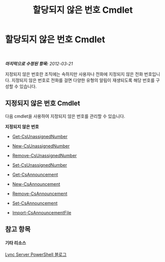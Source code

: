 ﻿---
title: 할당되지 않은 번호 Cmdlet
TOCTitle: 할당되지 않은 번호 Cmdlet
ms:assetid: 4956dddb-199b-47f4-813f-ef3c461aaf2e
ms:mtpsurl: https://technet.microsoft.com/ko-kr/library/Gg415649(v=OCS.15)
ms:contentKeyID: 49303528
ms.date: 08/10/2015
mtps_version: v=OCS.15
ms.translationtype: HT
---

# 할당되지 않은 번호 Cmdlet

 

_**마지막으로 수정된 항목:** 2012-03-21_

지정되지 않은 번호란 조직에는 속하지만 사용자나 전화에 지정되지 않은 전화 번호입니다. 지정되지 않은 번호로 전화를 걸면 다양한 유형의 알림이 재생되도록 해당 번호를 구성할 수 있습니다.

## 지정되지 않은 번호 Cmdlet

다음 cmdlet을 사용하여 지정되지 않은 번호를 관리할 수 있습니다.

**지정되지 않은 번호**

  -   
    [Get-CsUnassignedNumber](get-csunassignednumber.md)

  -   
    [New-CsUnassignedNumber](new-csunassignednumber.md)

  -   
    [Remove-CsUnassignedNumber](remove-csunassignednumber.md)

  -   
    [Set-CsUnassignedNumber](set-csunassignednumber.md)

  -   
    [Get-CsAnnouncement](get-csannouncement.md)

  -   
    [New-CsAnnouncement](new-csannouncement.md)

  -   
    [Remove-CsAnnouncement](remove-csannouncement.md)

  -   
    [Set-CsAnnouncement](set-csannouncement.md)

  -   
    [Import-CsAnnouncementFile](import-csannouncementfile.md)

## 참고 항목

#### 기타 리소스

[Lync Server PowerShell 블로그](http://go.microsoft.com/fwlink/?linkid=203150%26clcid=0x412)

